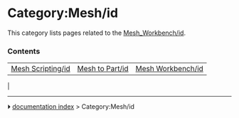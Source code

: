# Category:Mesh/id
This category lists pages related to the [Mesh_Workbench/id](Mesh_Workbench/id.md).

### Contents

|     |     |     |
| --- | --- | --- |
| [Mesh Scripting/id](Mesh_Scripting/id.md) | [Mesh to Part/id](Mesh_to_Part/id.md) | [Mesh Workbench/id](Mesh_Workbench/id.md) |
|



---
⏵ [documentation index](../README.md) > Category:Mesh/id
